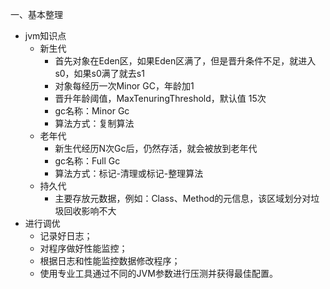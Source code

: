 <!--
 * @Author: MrDeng
 * @Date: 2022-08-06 15:51:18
 * @LastEditTime: 2022-08-07 08:43:08
 * @LastEditors: dengjuming
 * @Description: arthas基本使用总结
 * @FilePath: /advanced-learning/spring/Arthars知识/arthas知识概括.md
-->

一、基本整理
- jvm知识点
  - 新生代
    - 首先对象在Eden区，如果Eden区满了，但是晋升条件不足，就进入 s0，如果s0满了就去s1
    - 对象每经历一次Minor GC，年龄加1
    - 晋升年龄阈值，MaxTenuringThreshold，默认值 15次
    - gc名称：Minor Gc
    - 算法方式：复制算法
  - 老年代
    - 新生代经历N次Gc后，仍然存活，就会被放到老年代
    - gc名称：Full Gc
    - 算法方式：标记-清理或标记-整理算法
  - 持久代
    - 主要存放元数据，例如：Class、Method的元信息，该区域划分对垃圾回收影响不大
- 进行调优
  - 记录好日志；
  - 对程序做好性能监控；
  - 根据日志和性能监控数据修改程序；
  - 使用专业工具通过不同的JVM参数进行压测并获得最佳配置。
